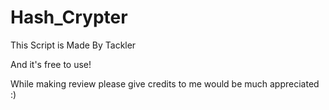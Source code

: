 # Hash_Crypter

This Script is Made By Tackler

And it's free to use!

While making review please give credits to me would be much appreciated :)
